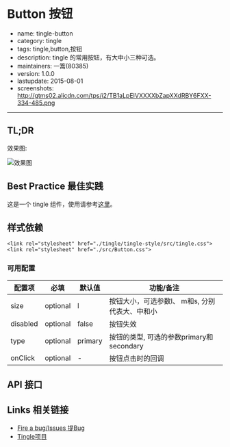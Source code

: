 # Button 按钮

- name: tingle-button
- category: tingle
- tags: tingle,button,按钮
- description:  tingle 的常用按钮，有大中小三种可选。
- maintainers: 一篙(80385)
- version: 1.0.0
- lastupdate: 2015-08-01
- screenshots: http://gtms02.alicdn.com/tps/i2/TB1aLpEIVXXXXbZapXXdRBY6FXX-334-485.png

---

## TL;DR

效果图:

![效果图](http://gtms02.alicdn.com/tps/i2/TB1aLpEIVXXXXbZapXXdRBY6FXX-334-485.png)

## Best Practice 最佳实践

这是一个 tingle 组件，使用请参考[这里](http://gitlab.alibaba-inc.com/alinwmobile/tingle/tree/master)。

## 样式依赖

```
<link rel="stylesheet" href="./tingle/tingle-style/src/tingle.css">
<link rel="stylesheet" href="./src/Button.css">
```



### 可用配置

| 配置项 | 必填 | 默认值 | 功能/备注 |
|---|----|---|----|
|size| optional |l|按钮大小，可选参数l、 m和s, 分别代表大、中和小|
|disabled| optional |false|按钮失效|
|type| optional |primary|按钮的类型, 可选的参数primary和secondary|
|onClick|optional|-|按钮点击时的回调|



## API 接口






## Links 相关链接

- [Fire a bug/Issues 提Bug](http://gitlab.alibaba-inc.com/alinwmobile/tingle-button/issues)
- [Tingle项目](http://gitlab.alibaba-inc.com/alinwmobile/tingle/tree/master)